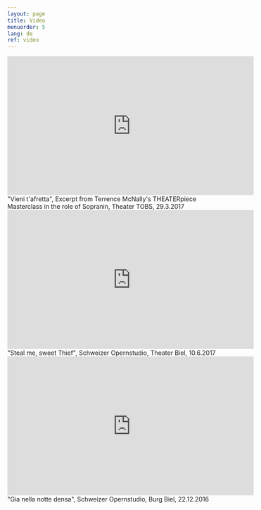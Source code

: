 ```yaml
---
layout: page
title: Video
menuorder: 5
lang: de
ref: video
---
```


<iframe width="560" height="315" src="https://www.youtube.com/embed/sLY3ZvDcqoQ" frameborder="0" allowfullscreen></iframe>
"Vieni t'afretta", Excerpt from Terrence McNally's THEATERpiece Masterclass in the role of Sopranin, Theater TOBS, 29.3.2017

<iframe width="560" height="315" src="https://www.youtube.com/embed/vaDi6sax8W8" frameborder="0" allowfullscreen></iframe>
"Steal me, sweet Thief", Schweizer Opernstudio, Theater Biel, 10.6.2017

<iframe width="560" height="315" src="https://www.youtube.com/embed/nexmYD17vok" frameborder="0" allowfullscreen></iframe>
"Gia nella notte densa", Schweizer Opernstudio, Burg Biel, 22.12.2016
